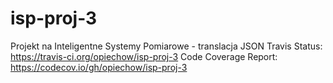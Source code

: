 # isp-proj-3
Projekt na Inteligentne Systemy Pomiarowe - translacja JSON
Travis Status:
https://travis-ci.org/opiechow/isp-proj-3
Code Coverage Report:
https://codecov.io/gh/opiechow/isp-proj-3
